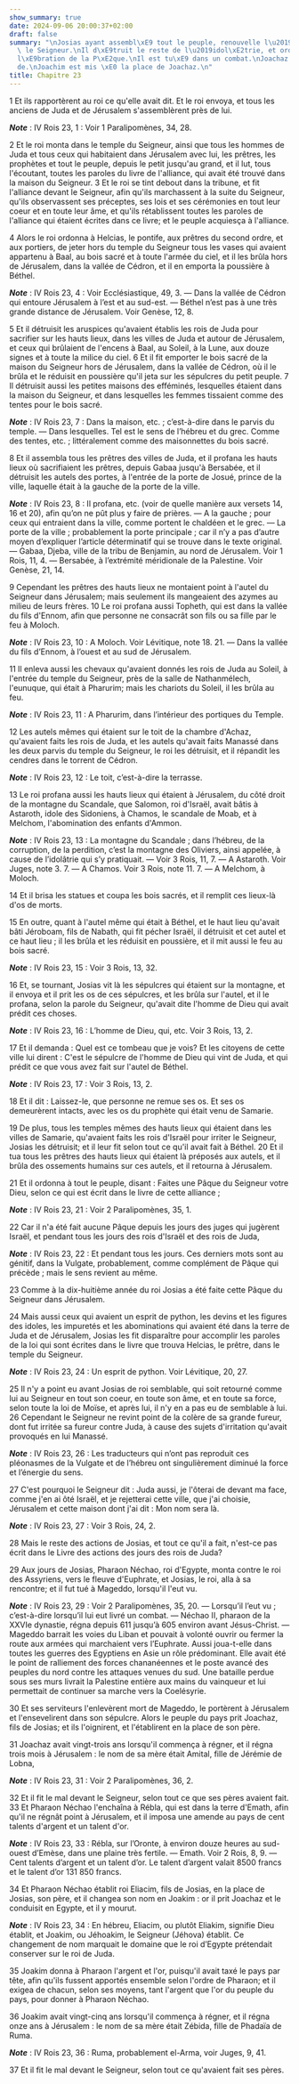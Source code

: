 ```yaml
---
show_summary: true
date: 2024-09-06 20:00:37+02:00
draft: false
summary: "\nJosias ayant assembl\xE9 tout le peuple, renouvelle l\u2019alliance avec\
  \ le Seigneur.\nIl d\xE9truit le reste de l\u2019idol\xE2trie, et ordonne la c\xE9\
  l\xE9bration de la P\xE2que.\nIl est tu\xE9 dans un combat.\nJoachaz lui succ\xE8\
  de.\nJoachim est mis \xE0 la place de Joachaz.\n"
title: Chapitre 23
---
```





1 Et ils rapportèrent au roi ce qu'elle avait dit. Et le roi envoya, et tous les anciens de Juda et de Jérusalem s'assemblèrent près de lui.

***Note*** :  IV Rois 23, 1 : Voir 1 Paralipomènes, 34, 28.

2 Et le roi monta dans le temple du Seigneur, ainsi que tous les hommes de Juda et tous ceux qui habitaient dans Jérusalem avec lui, les prêtres, les prophètes et tout le peuple, depuis le petit jusqu'au grand, et il lut, tous l'écoutant, toutes les paroles du livre de l'alliance, qui avait été trouvé dans la maison du Seigneur. 3 Et le roi se tint debout dans la tribune, et fit l'alliance devant le Seigneur, afin qu'ils marchassent à la suite du Seigneur, qu'ils observassent ses préceptes, ses lois et ses cérémonies en tout leur coeur et en toute leur âme, et qu'ils rétablissent toutes les paroles de l'alliance qui étaient écrites dans ce livre; et le peuple acquiesça à l'alliance.


4 Alors le roi ordonna à Helcias, le pontife, aux prêtres du second ordre, et aux portiers, de jeter hors du temple du Seigneur tous les vases qui avaient appartenu à Baal, au bois sacré et à toute l'armée du ciel, et il les brûla hors de Jérusalem, dans la vallée de Cédron, et il en emporta la poussière à Béthel.

***Note*** :  IV Rois 23, 4 : Voir Ecclésiastique, 49, 3. ― Dans la vallée de Cédron qui entoure Jérusalem à l’est et au sud-est. ― Béthel n’est pas à une très grande distance de Jérusalem. Voir Genèse, 12, 8.

5 Et il détruisit les aruspices qu'avaient établis les rois de Juda pour sacrifier sur les hauts lieux, dans les villes de Juda et autour de Jérusalem, et ceux qui brûlaient de l'encens à Baal, au Soleil, à la Lune, aux douze signes et à toute la milice du ciel. 6 Et il fit emporter le bois sacré de la maison du Seigneur hors de Jérusalem, dans la vallée de Cédron, où il le brûla et le réduisit en poussière qu'il jeta sur les sépulcres du petit peuple. 7 Il détruisit aussi les petites maisons des efféminés, lesquelles étaient dans la maison du Seigneur, et dans lesquelles les femmes tissaient comme des tentes pour le bois sacré.

***Note*** :  IV Rois 23, 7 : Dans la maison, etc. ; c’est-à-dire dans le parvis du temple. ― Dans lesquelles. Tel est le sens de l’hébreu et du grec. Comme des tentes, etc. ; littéralement comme des maisonnettes du bois sacré.

8 Et il assembla tous les prêtres des villes de Juda, et il profana les hauts lieux où sacrifiaient les prêtres, depuis Gabaa jusqu'à Bersabée, et il détruisit les autels des portes, à l'entrée de la porte de Josué, prince de la ville, laquelle était à la gauche de la porte de la ville.

***Note*** :  IV Rois 23, 8 : Il profana, etc. (voir de quelle manière aux versets 14, 16 et 20), afin qu’on ne pût plus y faire de prières. ― A la gauche ; pour ceux qui entraient dans la ville, comme portent le chaldéen et le grec. ― La porte de la ville ; probablement la porte principale ; car il n’y a pas d’autre moyen d’expliquer l’article déterminatif qui se trouve dans le texte original. ― Gabaa, Djeba, ville de la tribu de Benjamin, au nord de Jérusalem. Voir 1 Rois, 11, 4. ― Bersabée, à l’extrémité méridionale de la Palestine. Voir Genèse, 21, 14.

9 Cependant les prêtres des hauts lieux ne montaient point à l'autel du Seigneur dans Jérusalem; mais seulement ils mangeaient des azymes au milieu de leurs frères. 10 Le roi profana aussi Topheth, qui est dans la vallée du fils d'Ennom, afin que personne ne consacrât son fils ou sa fille par le feu à Moloch.

***Note*** :  IV Rois 23, 10 : A Moloch. Voir Lévitique, note 18. 21. ― Dans la vallée du fils d’Ennom, à l’ouest et au sud de Jérusalem.

11 Il enleva aussi les chevaux qu'avaient donnés les rois de Juda au Soleil, à l'entrée du temple du Seigneur, près de la salle de Nathanmélech, l'eunuque, qui était à Pharurim; mais les chariots du Soleil, il les brûla au feu.

***Note*** :  IV Rois 23, 11 : A Pharurim, dans l’intérieur des portiques du Temple.

12 Les autels mêmes qui étaient sur le toit de la chambre d'Achaz, qu'avaient faits les rois de Juda, et les autels qu'avait faits Manassé dans les deux parvis du temple du Seigneur, le roi les détruisit, et il répandit les cendres dans le torrent de Cédron.

***Note*** :  IV Rois 23, 12 : Le toit, c’est-à-dire la terrasse.

13 Le roi profana aussi les hauts lieux qui étaient à Jérusalem, du côté droit de la montagne du Scandale, que Salomon, roi d'Israël, avait bâtis à Astaroth, idole des Sidoniens, à Chamos, le scandale de Moab, et à Melchom, l'abomination des enfants d'Ammon.

***Note*** :  IV Rois 23, 13 : La montagne du Scandale ; dans l’hébreu, de la corruption, de la perdition, c’est la montagne des Oliviers, ainsi appelée, à cause de l’idolâtrie qui s’y pratiquait. ― Voir 3 Rois, 11, 7. ― A Astaroth. Voir Juges, note 3. 7. ― A Chamos. Voir 3 Rois, note 11. 7. ― A Melchom, à Moloch.

14 Et il brisa les statues et coupa les bois sacrés, et il remplit ces lieux-là d'os de morts.


15 En outre, quant à l'autel même qui était à Béthel, et le haut lieu qu'avait bâti Jéroboam, fils de Nabath, qui fit pécher Israël, il détruisit et cet autel et ce haut lieu ; il les brûla et les réduisit en poussière, et il mit aussi le feu au bois sacré.

***Note*** :  IV Rois 23, 15 : Voir 3 Rois, 13, 32.


16 Et, se tournant, Josias vit là les sépulcres qui étaient sur la montagne, et il envoya et il prit les os de ces sépulcres, et les brûla sur l'autel, et il le profana, selon la parole du Seigneur, qu'avait dite l'homme de Dieu qui avait prédit ces choses.

***Note*** :  IV Rois 23, 16 : L’homme de Dieu, qui, etc. Voir 3 Rois, 13, 2.

17 Et il demanda : Quel est ce tombeau que je vois? Et les citoyens de cette ville lui dirent : C'est le sépulcre de l'homme de Dieu qui vint de Juda, et qui prédit ce que vous avez fait sur l'autel de Béthel.

***Note*** :  IV Rois 23, 17 : Voir 3 Rois, 13, 2.

18 Et il dit : Laissez-le, que personne ne remue ses os. Et ses os demeurèrent intacts, avec les os du prophète qui était venu de Samarie.


19 De plus, tous les temples mêmes des hauts lieux qui étaient dans les villes de Samarie, qu'avaient faits les rois d'Israël pour irriter le Seigneur, Josias les détruisit; et il leur fit selon tout ce qu'il avait fait à Béthel. 20 Et il tua tous les prêtres des hauts lieux qui étaient là préposés aux autels, et il brûla des ossements humains sur ces autels, et il retourna à Jérusalem.


21 Et il ordonna à tout le peuple, disant : Faites une Pâque du Seigneur votre Dieu, selon ce qui est écrit dans le livre de cette alliance ;

***Note*** :  IV Rois 23, 21 : Voir 2 Paralipomènes, 35, 1.

22 Car il n'a été fait aucune Pâque depuis les jours des juges qui jugèrent Israël, et pendant tous les jours des rois d'Israël et des rois de Juda,

***Note*** :  IV Rois 23, 22 : Et pendant tous les jours. Ces derniers mots sont au génitif, dans la Vulgate, probablement, comme complément de Pâque qui précède ; mais le sens revient au même.

23 Comme à la dix-huitième année du roi Josias a été faite cette Pâque du Seigneur dans Jérusalem.


24 Mais aussi ceux qui avaient un esprit de python, les devins et les figures des idoles, les impuretés et les abominations qui avaient été dans la terre de Juda et de Jérusalem, Josias les fit disparaître pour accomplir les paroles de la loi qui sont écrites dans le livre que trouva Helcias, le prêtre, dans le temple du Seigneur.

***Note*** :  IV Rois 23, 24 : Un esprit de python. Voir Lévitique, 20, 27.


25 Il n'y a point eu avant Josias de roi semblable, qui soit retourné comme lui au Seigneur en tout son coeur, en toute son âme, et en toute sa force, selon toute la loi de Moïse, et après lui, il n'y en a pas eu de semblable à lui. 26 Cependant le Seigneur ne revint point de la colère de sa grande fureur, dont fut irritée sa fureur contre Juda, à cause des sujets d'irritation qu'avait provoqués en lui Manassé.

***Note*** :  IV Rois 23, 26 : Les traducteurs qui n’ont pas reproduit ces pléonasmes de la Vulgate et de l’hébreu ont singulièrement diminué la force et l’énergie du sens.

27 C'est pourquoi le Seigneur dit : Juda aussi, je l'ôterai de devant ma face, comme j'en ai ôté Israël, et je rejetterai cette ville, que j'ai choisie, Jérusalem et cette maison dont j'ai dit : Mon nom sera là.

***Note*** :  IV Rois 23, 27 : Voir 3 Rois, 24, 2.


28 Mais le reste des actions de Josias, et tout ce qu'il a fait, n'est-ce pas écrit dans le Livre des actions des jours des rois de Juda?


29 Aux jours de Josias, Pharaon Néchao, roi d'Egypte, monta contre le roi des Assyriens, vers le fleuve d'Euphrate, et Josias, le roi, alla à sa rencontre; et il fut tué à Mageddo, lorsqu'il l'eut vu.

***Note*** :  IV Rois 23, 29 : Voir 2 Paralipomènes, 35, 20. ― Lorsqu’il l’eut vu ; c’est-à-dire lorsqu’il lui eut livré un combat. ― Néchao II, pharaon de la XXVIe dynastie, régna depuis 611 jusqu’à 605 environ avant Jésus-Christ. ― Mageddo barrait les voies du Liban et pouvait à volonté ouvrir ou fermer la route aux armées qui marchaient vers l’Euphrate. Aussi joua-t-elle dans toutes les guerres des Egyptiens en Asie un rôle prédominant. Elle avait été le point de ralliement des forces chananéennes et le poste avancé des peuples du nord contre les attaques venues du sud. Une bataille perdue sous ses murs livrait la Palestine entière aux mains du vainqueur et lui permettait de continuer sa marche vers la Coelésyrie.

30 Et ses serviteurs l'enlevèrent mort de Mageddo, le portèrent à Jérusalem et l'ensevelirent dans son sépulcre. Alors le peuple du pays prit Joachaz, fils de Josias; et ils l'oignirent, et l'établirent en la place de son père.


31 Joachaz avait vingt-trois ans lorsqu'il commença à régner, et il régna trois mois à Jérusalem : le nom de sa mère était Amital, fille de Jérémie de Lobna,

***Note*** :  IV Rois 23, 31 : Voir 2 Paralipomènes, 36, 2.

32 Et il fit le mal devant le Seigneur, selon tout ce que ses pères avaient fait. 33 Et Pharaon Néchao l'enchaîna à Rébla, qui est dans la terre d'Emath, afin qu'il ne régnât point à Jérusalem, et il imposa une amende au pays de cent talents d'argent et un talent d'or.

***Note*** :  IV Rois 23, 33 : Rébla, sur l’Oronte, à environ douze heures au sud-ouest d’Emèse, dans une plaine très fertile. ― Emath. Voir 2 Rois, 8, 9. ― Cent talents d’argent et un talent d’or. Le talent d’argent valait 8500 francs et le talent d’or 131 850 francs.

34 Et Pharaon Néchao établit roi Eliacim, fils de Josias, en la place de Josias, son père, et il changea son nom en Joakim : or il prit Joachaz et le conduisit en Egypte, et il y mourut.

***Note*** :  IV Rois 23, 34 : En hébreu, Eliacim, ou plutôt Eliakim, signifie Dieu établit, et Joakim, ou Jéhoakim, le Seigneur (Jéhova) établit. Ce changement de nom marquait le domaine que le roi d’Egypte prétendait conserver sur le roi de Juda.

35 Joakim donna à Pharaon l'argent et l'or, puisqu'il avait taxé le pays par tête, afin qu'ils fussent apportés ensemble selon l'ordre de Pharaon; et il exigea de chacun, selon ses moyens, tant l'argent que l'or du peuple du pays, pour donner à Pharaon Néchao.


36 Joakim avait vingt-cinq ans lorsqu'il commença à régner, et il régna onze ans à Jérusalem : le nom de sa mère était Zébida, fille de Phadaïa de Ruma.

***Note*** :  IV Rois 23, 36 : Ruma, probablement el-Arma, voir Juges, 9, 41.

37 Et il fit le mal devant le Seigneur, selon tout ce qu'avaient fait ses pères.

